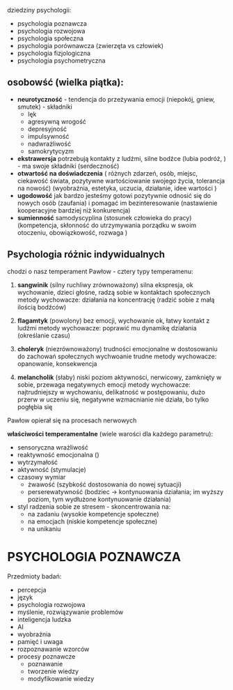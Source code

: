 dziedziny psychologii:
- psychologia poznawcza
- psychologia rozwojowa
- psychologia społeczna
- psychologia porównawcza (zwierzęta vs człowiek)
- psychologia fizjologiczna
- psychologia psychometryczna

## osobowść (wielka piątka):
- **neurotyczność**  - tendencja do przeżywania emocji (niepokój, gniew, smutek) - składniki
	- lęk
	- agresywną wrogość
	- depresyjność
	- impulsywność
	- nadwrażliwość
	- samokrytycyzm
- **ekstrawersja** potrzebują kontakty z ludźmi, silne bodźce (lubia podróż, ) - ma swoje składniki (serdeczność)
- **otwartość na doświadczenia** ( różnych zdarzeń, osób, miejsc, ciekawość świata, pozytywne wartościowanie swojego życia, tolerancja na nowość) (wyobraźnia, estetyka, uczucia, działanie, idee wartości )
- **ugodowość**  jak bardzo jesteśmy gotowi pozytywnie odnosić się do nowych osób (zaufania) i pomagać im bezinteresowanie (nastawienie kooperacyjne bardziej niż konkurencja)
- **sumienność** samodyscyplina (stosunek człowieka do pracy) (kompetencja, skłonność do utrzymywania porządku w swoim otoczeniu, obowiązkowość, rozwaga )


## Psychologia różnic indywidualnych
chodzi o nasz temperament
Pawłow - cztery typy temperamenu:
1. **sangwinik** (silny ruchliwy zrównoważony)
silna ekspresja, ok wychowanie, dzieci głośne, radzą sobie w kontaktach społecznych
metody wychowacze: działania na koncentrację (radzić sobie z małą ilością bodźców)

2. **flagamtyk** (powolony)
bez emocji, wychowanie ok, łatwy kontakt z ludźmi
metody wychowacze: poprawić mu dynamikę działania (określanie czasu)

3. **choleryk** (niezrównoważony)
trudności emocjonalne w dostosowaniu do zachowań społecznych
wychwoanie trudne
metody wychowacze: opanowanie, konsekwencja

4. **melancholik** (słaby)
niski poziom aktywności, nerwicowy, zamknięty w sobie, przewaga negatywnych emocji
metody wychowacze: najtrudniejszy w wychowaniu, delikatność w postępowaniu, dużo przerw w uczeniu się, negatywne wzmacnianie nie działa, bo tylko pogłębia się 

Pawłow opierał się na procesach nerwowych

**właściwości temperamentalne** (wiele warości dla każdego parametru):
- sensoryczna wrażliwość
- reaktywność emocjonalna ()
- wytrzymałość 
- aktywność (stymulacje)
- czasowy wymiar
	- żwawość (szybkość dostosowania do nowej sytuacji)
	- perserewatywność (bodziec -> kontynuowania działania; im wyższy poziom, tym wydłużone kontynuowanie działania)
- styl radzenia sobie ze stresem - skoncentrowania na:
	- na zadaniu (wysokie kompetencje społeczne)
	- na emocjach (niskie kompetencje społeczne)
	- na unikaniu

# PSYCHOLOGIA POZNAWCZA
Przedmioty badań:
- percepcja
- język
- psychologia rozwojowa
- myślenie, rozwiązywanie problemów
- inteligencja ludzka
- AI
- wyobraźnia
- pamięć i uwaga
- rozpoznawanie wzorców
- procesy poznawcze
	- poznawanie
	- tworzenie wiedzy
	- modyfikowanie wiedzy
















